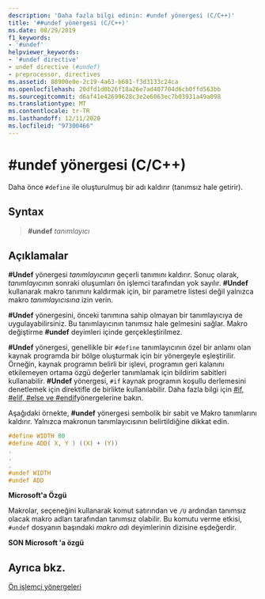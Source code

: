 ```yaml
---
description: 'Daha fazla bilgi edinin: #undef yönergesi (C/C++)'
title: '##undef yönergesi (C/C++)'
ms.date: 08/29/2019
f1_keywords:
- '#undef'
helpviewer_keywords:
- '#undef directive'
- undef directive (#undef)
- preprocessor, directives
ms.assetid: 88900e0e-2c19-4a63-b681-f3d3133c24ca
ms.openlocfilehash: 20dfd1d0b26f18a26e7ad407704d6cb0ffd563bb
ms.sourcegitcommit: d6af41e42699628c3e2e6063ec7b03931a49a098
ms.translationtype: MT
ms.contentlocale: tr-TR
ms.lasthandoff: 12/11/2020
ms.locfileid: "97300466"
---
```

# <a name="undef-directive-cc"></a>#undef yönergesi (C/C++)

Daha önce `#define` ile oluşturulmuş bir adı kaldırır (tanımsız hale getirir).

## <a name="syntax"></a>Syntax

> **#undef** *tanımlayıcı*

## <a name="remarks"></a>Açıklamalar

**#Undef** yönergesi *tanımlayıcının* geçerli tanımını kaldırır. Sonuç olarak, *tanımlayıcının* sonraki oluşumları ön işlemci tarafından yok sayılır. **#Undef** kullanarak makro tanımını kaldırmak için, bir parametre listesi değil yalnızca makro *tanımlayıcısına* izin verin.

**#Undef** yönergesini, önceki tanımına sahip olmayan bir tanımlayıcıya de uygulayabilirsiniz. Bu tanımlayıcının tanımsız hale gelmesini sağlar. Makro değiştirme **#undef** deyimleri içinde gerçekleştirilmez.

**#Undef** yönergesi, genellikle bir `#define` tanımlayıcının özel bir anlamı olan kaynak programda bir bölge oluşturmak için bir yönergeyle eşleştirilir. Örneğin, kaynak programın belirli bir işlevi, programın geri kalanını etkilemeyen ortama özgü değerler tanımlamak için bildirim sabitleri kullanabilir. **#Undef** yönergesi, `#if` kaynak programın koşullu derlemesini denetlemek için direktifle de birlikte kullanılabilir. Daha fazla bilgi için [#if, #elif, #else ve #endif](../preprocessor/hash-if-hash-elif-hash-else-and-hash-endif-directives-c-cpp.md)yönergelerine bakın.

Aşağıdaki örnekte, **#undef** yönergesi sembolik bir sabit ve Makro tanımlarını kaldırır. Yalnızca makronun tanımlayıcısının belirtildiğine dikkat edin.

```C
#define WIDTH 80
#define ADD( X, Y ) ((X) + (Y))
.
.
.
#undef WIDTH
#undef ADD
```

**Microsoft'a Özgü**

Makrolar, seçeneğini kullanarak komut satırından ve `/U` ardından tanımsız olacak makro adları tarafından tanımsız olabilir. Bu komutu verme etkisi, `#undef` dosyanın başındaki *makro adı* deyimlerinin dizisine eşdeğerdir.

**SON Microsoft 'a özgü**

## <a name="see-also"></a>Ayrıca bkz.

[Ön işlemci yönergeleri](../preprocessor/preprocessor-directives.md)
